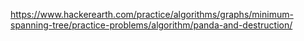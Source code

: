 https://www.hackerearth.com/practice/algorithms/graphs/minimum-spanning-tree/practice-problems/algorithm/panda-and-destruction/
